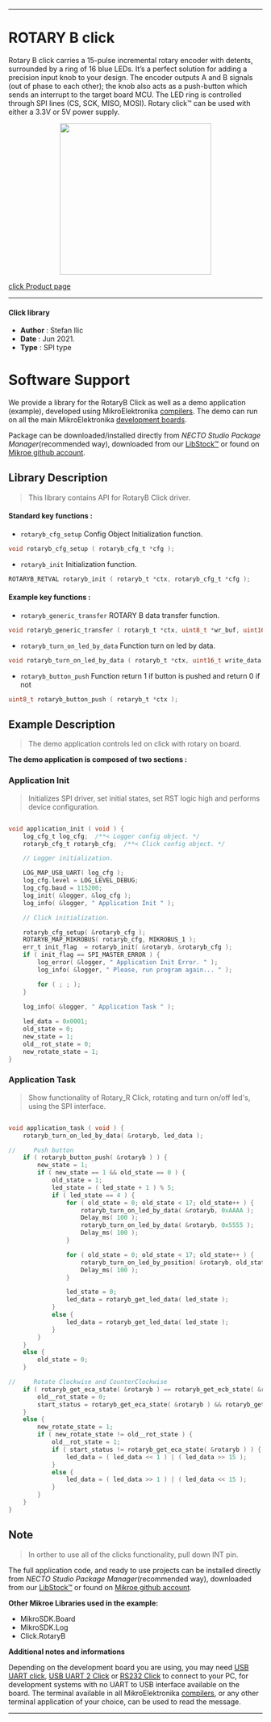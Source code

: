 
---
# ROTARY B click

Rotary B click carries a 15-pulse incremental rotary encoder with detents, surrounded by a ring of 16 blue LEDs. It’s a perfect solution for adding a precision input knob to your design. The encoder outputs A and B signals (out of phase to each other); the knob also acts as a push-button which sends an interrupt to the target board MCU. The LED ring is controlled through SPI lines (CS, SCK, MISO, MOSI). Rotary click™ can be used with either a 3.3V or 5V power supply.

<p align="center">
  <img src="https://download.mikroe.com/images/click_for_ide/rotaryb_click.png" height=300px>
</p>

[click Product page](https://www.mikroe.com/rotary-b-click)

---


#### Click library

- **Author**        : Stefan Ilic
- **Date**          : Jun 2021.
- **Type**          : SPI type


# Software Support

We provide a library for the RotaryB Click
as well as a demo application (example), developed using MikroElektronika
[compilers](https://www.mikroe.com/necto-studio).
The demo can run on all the main MikroElektronika [development boards](https://www.mikroe.com/development-boards).

Package can be downloaded/installed directly from *NECTO Studio Package Manager*(recommended way), downloaded from our [LibStock&trade;](https://libstock.mikroe.com) or found on [Mikroe github account](https://github.com/MikroElektronika/mikrosdk_click_v2/tree/master/clicks).

## Library Description

> This library contains API for RotaryB Click driver.

#### Standard key functions :

- `rotaryb_cfg_setup` Config Object Initialization function.
```c
void rotaryb_cfg_setup ( rotaryb_cfg_t *cfg );
```

- `rotaryb_init` Initialization function.
```c
ROTARYB_RETVAL rotaryb_init ( rotaryb_t *ctx, rotaryb_cfg_t *cfg );
```

#### Example key functions :

- `rotaryb_generic_transfer` ROTARY B data transfer function.
```c
void rotaryb_generic_transfer ( rotaryb_t *ctx, uint8_t *wr_buf, uint16_t wr_len, uint8_t *rd_buf, uint16_t rd_len );
```

- `rotaryb_turn_on_led_by_data` Function turn on led by data.
```c
void rotaryb_turn_on_led_by_data ( rotaryb_t *ctx, uint16_t write_data );
```

- `rotaryb_button_push` Function return 1 if button is pushed and return 0 if not
```c
uint8_t rotaryb_button_push ( rotaryb_t *ctx );
```

## Example Description

> The demo application controls led on click with rotary on board.

**The demo application is composed of two sections :**

### Application Init

> Initializes SPI driver, set initial states, set RST logic high and performs device configuration.

```c

void application_init ( void ) {
    log_cfg_t log_cfg;  /**< Logger config object. */
    rotaryb_cfg_t rotaryb_cfg;  /**< Click config object. */

    // Logger initialization.

    LOG_MAP_USB_UART( log_cfg );
    log_cfg.level = LOG_LEVEL_DEBUG;
    log_cfg.baud = 115200;
    log_init( &logger, &log_cfg );
    log_info( &logger, " Application Init " );

    // Click initialization.

    rotaryb_cfg_setup( &rotaryb_cfg );
    ROTARYB_MAP_MIKROBUS( rotaryb_cfg, MIKROBUS_1 );
    err_t init_flag  = rotaryb_init( &rotaryb, &rotaryb_cfg );
    if ( init_flag == SPI_MASTER_ERROR ) {
        log_error( &logger, " Application Init Error. " );
        log_info( &logger, " Please, run program again... " );

        for ( ; ; );
    }

    log_info( &logger, " Application Task " );
    
    led_data = 0x0001;
    old_state = 0;
    new_state = 1;
    old__rot_state = 0;
    new_rotate_state = 1;
}

```

### Application Task

> Show functionality of Rotary_R Click, rotating and turn on/off led's, using the SPI interface.

```c

void application_task ( void ) {
    rotaryb_turn_on_led_by_data( &rotaryb, led_data );

//     Push button
    if ( rotaryb_button_push( &rotaryb ) ) {
        new_state = 1;
        if ( new_state == 1 && old_state == 0 ) {
            old_state = 1;
            led_state = ( led_state + 1 ) % 5;
            if ( led_state == 4 ) {
                for ( old_state = 0; old_state < 17; old_state++ ) {
                    rotaryb_turn_on_led_by_data( &rotaryb, 0xAAAA );
                    Delay_ms( 100 );
                    rotaryb_turn_on_led_by_data( &rotaryb, 0x5555 );
                    Delay_ms( 100 );
                }

                for ( old_state = 0; old_state < 17; old_state++ ) {
                    rotaryb_turn_on_led_by_position( &rotaryb, old_state );
                    Delay_ms( 100 );
                }

                led_state = 0;
                led_data = rotaryb_get_led_data( led_state );
            }
            else {
                led_data = rotaryb_get_led_data( led_state );
            }
        }
    }
    else {
        old_state = 0;
    }

//     Rotate Clockwise and CounterClockwise
    if ( rotaryb_get_eca_state( &rotaryb ) == rotaryb_get_ecb_state( &rotaryb ) ) {
        old__rot_state = 0;
        start_status = rotaryb_get_eca_state( &rotaryb ) && rotaryb_get_ecb_state( &rotaryb );
    }
    else {
        new_rotate_state = 1;
        if ( new_rotate_state != old__rot_state ) {
            old__rot_state = 1;
            if ( start_status != rotaryb_get_eca_state( &rotaryb ) ) {
                led_data = ( led_data << 1 ) | ( led_data >> 15 );
            }
            else {
                led_data = ( led_data >> 1 ) | ( led_data << 15 );
            }
        }
    }
}

```

## Note

> In orther to use all of the clicks functionality, pull down INT pin.

The full application code, and ready to use projects can be installed directly from *NECTO Studio Package Manager*(recommended way), downloaded from our [LibStock&trade;](https://libstock.mikroe.com) or found on [Mikroe github account](https://github.com/MikroElektronika/mikrosdk_click_v2/tree/master/clicks).

**Other Mikroe Libraries used in the example:**

- MikroSDK.Board
- MikroSDK.Log
- Click.RotaryB

**Additional notes and informations**

Depending on the development board you are using, you may need
[USB UART click](http://shop.mikroe.com/usb-uart-click),
[USB UART 2 Click](http://shop.mikroe.com/usb-uart-2-click) or
[RS232 Click](http://shop.mikroe.com/rs232-click) to connect to your PC, for
development systems with no UART to USB interface available on the board. The
terminal available in all MikroElektronika
[compilers](http://shop.mikroe.com/compilers), or any other terminal application
of your choice, can be used to read the message.

---
